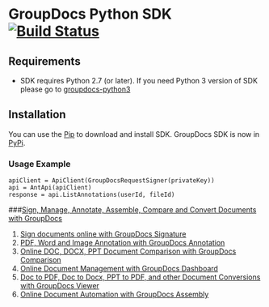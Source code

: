 GroupDocs Python SDK [![Build Status](https://secure.travis-ci.org/groupdocs/groupdocs-python.png)](http://travis-ci.org/groupdocs/groupdocs-python)
=============

## Requirements

* SDK requires Python 2.7 (or later). 
If you need Python 3 version of SDK please go to [groupdocs-python3](https://github.com/groupdocs/groupdocs-python3)

## Installation

You can use the [Pip](http://www.pip-installer.org/) to download and install SDK.
GroupDocs SDK is now in [PyPi](http://pypi.python.org/pypi/groupdocs-python).

### Usage Example
	apiClient = ApiClient(GroupDocsRequestSigner(privateKey))
	api = AntApi(apiClient)
	response = api.ListAnnotations(userId, fileId)


###[Sign, Manage, Annotate, Assemble, Compare and Convert Documents with GroupDocs](http://groupdocs.com)
1. [Sign documents online with GroupDocs Signature](http://groupdocs.com/apps/signature)
2. [PDF, Word and Image Annotation with GroupDocs Annotation](http://groupdocs.com/apps/annotation)
3. [Online DOC, DOCX, PPT Document Comparison with GroupDocs Comparison](http://groupdocs.com/apps/comparison)
4. [Online Document Management with GroupDocs Dashboard](http://groupdocs.com/apps/dashboard)
5. [Doc to PDF, Doc to Docx, PPT to PDF, and other Document Conversions with GroupDocs Viewer](http://groupdocs.com/apps/viewer)
6. [Online Document Automation with GroupDocs Assembly](http://groupdocs.com/apps/assembly)

